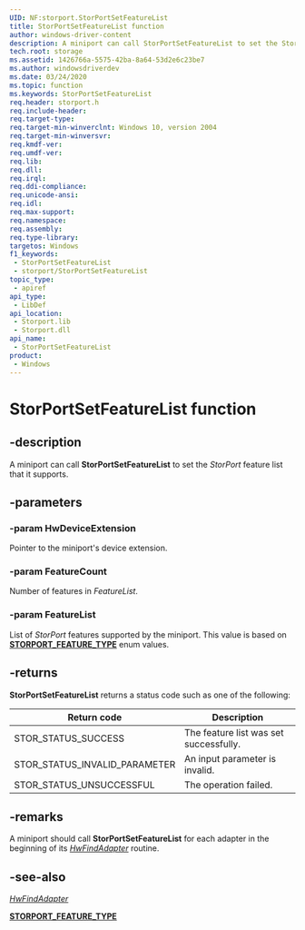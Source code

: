 ```yaml
---
UID: NF:storport.StorPortSetFeatureList
title: StorPortSetFeatureList function
author: windows-driver-content
description: A miniport can call StorPortSetFeatureList to set the Storport feature list that it supports.
tech.root: storage
ms.assetid: 1426766a-5575-42ba-8a64-53d2e6c23be7
ms.author: windowsdriverdev
ms.date: 03/24/2020
ms.topic: function
ms.keywords: StorPortSetFeatureList
req.header: storport.h
req.include-header: 
req.target-type: 
req.target-min-winverclnt: Windows 10, version 2004
req.target-min-winversvr: 
req.kmdf-ver: 
req.umdf-ver: 
req.lib: 
req.dll: 
req.irql: 
req.ddi-compliance: 
req.unicode-ansi: 
req.idl: 
req.max-support: 
req.namespace: 
req.assembly: 
req.type-library: 
targetos: Windows
f1_keywords:
 - StorPortSetFeatureList
 - storport/StorPortSetFeatureList
topic_type:
 - apiref
api_type:
 - LibDef
api_location:
 - Storport.lib
 - Storport.dll
api_name:
 - StorPortSetFeatureList
product:
 - Windows
---
```


# StorPortSetFeatureList function


## -description

A miniport can call **StorPortSetFeatureList** to set the *StorPort* feature list that it supports.

## -parameters

### -param HwDeviceExtension

Pointer to the miniport's device extension.

### -param FeatureCount

Number of features in *FeatureList*.

### -param FeatureList

List of *StorPort* features supported by the miniport. This value is based on [**STORPORT_FEATURE_TYPE**](ne-storport-storport_feature_type.md) enum values.

## -returns

**StorPortSetFeatureList** returns a status code such as one of the following:

| Return code | Description |
| ----------- | ----------- |
| STOR_STATUS_SUCCESS | The feature list was set successfully. |
| STOR_STATUS_INVALID_PARAMETER | An input parameter is invalid. |
| STOR_STATUS_UNSUCCESSFUL | The operation failed. |

## -remarks

A miniport should call **StorPortSetFeatureList** for each adapter in the beginning of its [*HwFindAdapter*](./nc-storport-hw_initialize.md) routine.

## -see-also

[*HwFindAdapter*](./nc-storport-hw_initialize.md)

[**STORPORT_FEATURE_TYPE**](ne-storport-storport_feature_type.md)